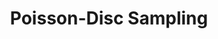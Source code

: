 ---
layout: project
title: Poisson-Disc Sampling
image: /images/projects/poisson-disc-sampling.png
description: As Jason Davies puts it, "Poisson-disc sampling produces points that are tightly-packed, but no closer to each other than a specified minimum distance, resulting in a more natural pattern."
scripts:
  - common/p5.js
  - common/p5.dom.js
  - Poisson-disc-Sampling/sketch.js
---